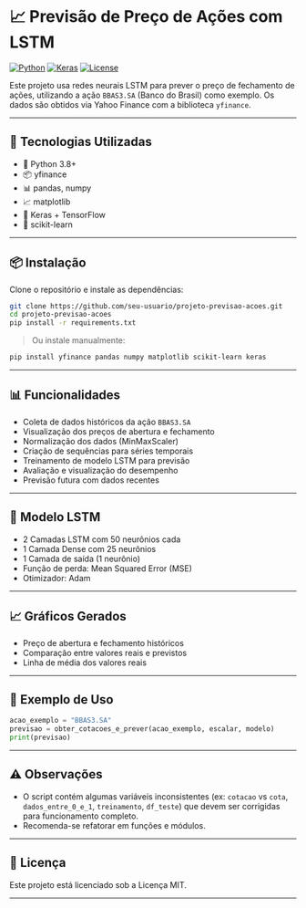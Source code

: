 
# 📈 Previsão de Preço de Ações com LSTM

[![Python](https://img.shields.io/badge/Python-3.8%2B-blue?logo=python)](https://www.python.org/)
[![Keras](https://img.shields.io/badge/Keras-DeepLearning-red?logo=keras)](https://keras.io/)
[![License](https://img.shields.io/badge/license-MIT-green)](LICENSE)

Este projeto usa redes neurais LSTM para prever o preço de fechamento de ações, utilizando a ação `BBAS3.SA` (Banco do Brasil) como exemplo. Os dados são obtidos via Yahoo Finance com a biblioteca `yfinance`.

---

## 🚀 Tecnologias Utilizadas

- 🐍 Python 3.8+
- 📦 yfinance
- 📊 pandas, numpy
- 📈 matplotlib
- 🧠 Keras + TensorFlow
- 🔧 scikit-learn

---

## 📦 Instalação

Clone o repositório e instale as dependências:

```bash
git clone https://github.com/seu-usuario/projeto-previsao-acoes.git
cd projeto-previsao-acoes
pip install -r requirements.txt
```

> Ou instale manualmente:
```bash
pip install yfinance pandas numpy matplotlib scikit-learn keras
```

---

## 📊 Funcionalidades

- Coleta de dados históricos da ação `BBAS3.SA`
- Visualização dos preços de abertura e fechamento
- Normalização dos dados (MinMaxScaler)
- Criação de sequências para séries temporais
- Treinamento de modelo LSTM para previsão
- Avaliação e visualização do desempenho
- Previsão futura com dados recentes

---

## 🧠 Modelo LSTM

- 2 Camadas LSTM com 50 neurônios cada
- 1 Camada Dense com 25 neurônios
- 1 Camada de saída (1 neurônio)
- Função de perda: Mean Squared Error (MSE)
- Otimizador: Adam

---

## 📈 Gráficos Gerados

- Preço de abertura e fechamento históricos
- Comparação entre valores reais e previstos
- Linha de média dos valores reais

---

## 📌 Exemplo de Uso

```python
acao_exemplo = "BBAS3.SA"
previsao = obter_cotacoes_e_prever(acao_exemplo, escalar, modelo)
print(previsao)
```

---

## ⚠️ Observações

- O script contém algumas variáveis inconsistentes (ex: `cotacao` vs `cota`, `dados_entre_0_e_1`, `treinamento`, `df_teste`) que devem ser corrigidas para funcionamento completo.
- Recomenda-se refatorar em funções e módulos.

---

## 📄 Licença

Este projeto está licenciado sob a Licença MIT.

---
